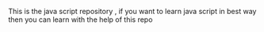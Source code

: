 This is the java script repository , if you want to learn java script in best way then you can learn with the help of this repo
